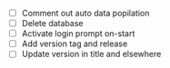 - [ ] Comment out auto data popilation
- [ ] Delete database
- [ ] Activate login prompt on-start
- [ ] Add version tag and release
- [ ] Update version in title and elsewhere